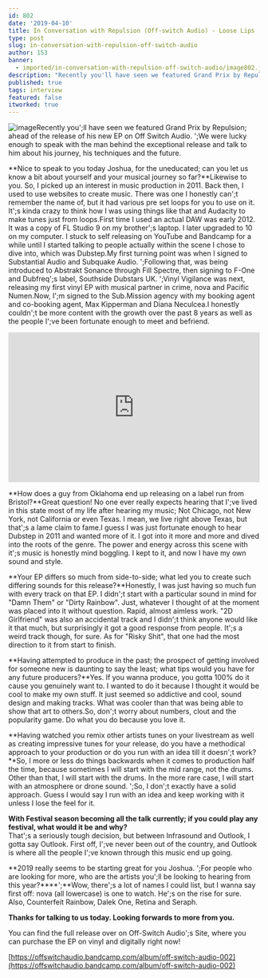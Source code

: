 ```yaml
---
id: 802
date: '2019-04-10'
title: In Conversation with Repulsion (Off-switch Audio) - Loose Lips
type: post
slug: in-conversation-with-repulsion-off-switch-audio
author: 153
banner:
  - imported/in-conversation-with-repulsion-off-switch-audio/image802.jpeg
description: "Recently you'll have seen we featured Grand Prix by Repulsion; ahead of the release of his new EP on Off Switch Audio. \_We were lucky enough to speak with the man behind the exceptional release and talk to him about his journey, his techniques and the future. Nice to speak to you today Joshua, for [...]Read More..."
published: true
tags: interview
featured: false
itworked: true
---
```

![image](../imported/in-conversation-with-repulsion-off-switch-audio/image802.jpeg)Recently you';ll have seen we featured Grand Prix by Repulsion; ahead of the release of his new EP on Off Switch Audio. ';We were lucky enough to speak with the man behind the exceptional release and talk to him about his journey, his techniques and the future.

**Nice to speak to you today Joshua, for the uneducated; can you let us know a bit about yourself and your musical journey so far?**Likewise to you. So, I picked up an interest in music production in 2011. Back then, I used to use websites to create music. There was one I honestly can';t remember the name of, but it had various pre set loops for you to use on it. It';s kinda crazy to think how I was using things like that and Audacity to make tunes just from loops.First time I used an actual DAW was early 2012. It was a copy of FL Studio 9 on my brother';s laptop. I later upgraded to 10 on my computer. I stuck to self releasing on YouTube and Bandcamp for a while until I started talking to people actually within the scene I chose to dive into, which was Dubstep.My first turning point was when I signed to Substantial Audio and Subquake Audio. ';Following that, was being introduced to Abstrakt Sonance through Fill Spectre, then signing to F-One and Dubfreq';s label, Southside Dubstars UK. ';Vinyl Vigilance was next, releasing my first vinyl EP with musical partner in crime, nova and Pacific Numen.Now, I';m signed to the Sub.Mission agency with my booking agent and co-booking agent, Max Kipperman and Diana Neculcea.I honestly couldn';t be more content with the growth over the past 8 years as well as the people I';ve been fortunate enough to meet and befriend.

<iframe width='100%' height='300' scrolling='no' frameborder='no' allow='autoplay' src='https://w.soundcloud.com/player/?url=https%3A//api.soundcloud.com/tracks/575430879&color=%23c8c8c4&auto_play=false&hide_related=false&show_comments=true&show_user=true&show_reposts=false&show_teaser=true&visual=true'></iframe>

**How does a guy from Oklahoma end up releasing on a label run from Bristol?**Great question! No one ever really expects hearing that I';ve lived in this state most of my life after hearing my music; Not Chicago, not New York, not California or even Texas. I mean, we live right above Texas, but that';s a lame claim to fame.I guess I was just fortunate enough to hear Dubstep in 2011 and wanted more of it. I got into it more and more and dived into the roots of the genre. The power and energy across this scene with it';s music is honestly mind boggling. I kept to it, and now I have my own sound and style.

**Your EP differs so much from side-to-side; what led you to create such differing sounds for this release?**Honestly, I was just having so much fun with every track on that EP. I didn';t start with a particular sound in mind for "Damn Them" or "Dirty Rainbow". Just, whatever I thought of at the moment was placed into it without question. Rapid, almost aimless work. "2D Girlfriend" was also an accidental track and I didn';t think anyone would like it that much, but surprisingly it got a good response from people. It';s a weird track though, for sure. As for "Risky Shit", that one had the most direction to it from start to finish.

**Having attempted to produce in the past; the prospect of getting involved for someone new is daunting to say the least; what tips would you have for any future producers?**Yes. If you wanna produce, you gotta 100% do it cause you genuinely want to. I wanted to do it because I thought it would be cool to make my own stuff. It just seemed so addictive and cool, sound design and making tracks. What was cooler than that was being able to show that art to others.So, don';t worry about numbers, clout and the popularity game. Do what you do because you love it.

**Having watched you remix other artists tunes on your livestream as well as creating impressive tunes for your release, do you have a methodical approach to your production or do you run with an idea till it doesn';t work?**So, I more or less do things backwards when it comes to production half the time, because sometimes I will start with the mid range, not the drums. Other than that, I will start with the drums. In the more rare case, I will start with an atmosphere or drone sound. ';So, I don';t exactly have a solid approach. Guess I would say I run with an idea and keep working with it unless I lose the feel for it.

**With Festival season becoming all the talk currently; if you could play any festival, what would it be and why?**  
That';s a seriously tough decision, but between Infrasound and Outlook, I gotta say Outlook. First off, I';ve never been out of the country, and Outlook is where all the people I';ve known through this music end up going.

**2019 really seems to be starting great for you Joshua. ';For people who are looking for more, who are the artists you';ll be looking to hearing from this year?****';**Wow, there';s a lot of names I could list, but I wanna say first off: nova (all lowercase) is one to watch. He';s on the rise for sure. Also, Counterfeit Rainbow, Dalek One, Retina and Seraph.

**Thanks for talking to us today. Looking forwards to more from you.**

You can find the full release over on Off-Switch Audio';s Site, where you can purchase the EP on vinyl and digitally right now!

[](https://offswitchaudio.bandcamp.com/album/off-switch-audio-002)[https://offswitchaudio.bandcamp.com/album/off-switch-audio-002](https://offswitchaudio.bandcamp.com/album/off-switch-audio-002)